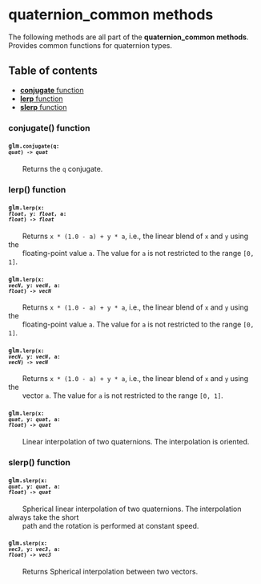 [//]: # (generated using SlashBack 0.2.0)

  
# quaternion\_common methods  
The following methods are all part of the **quaternion\_common methods**\.  
Provides common functions for quaternion types\.  
## Table of contents  
  
* [**conjugate** function](#conjugate-function)  
* [**lerp** function](#lerp-function)  
* [**slerp** function](#slerp-function)  
  
### conjugate\(\) function  
#### <code>glm.<code>**conjugate**(**q**: *quat*) -\> *quat*</code></code>  
&emsp;&emsp;Returns the ``` q ``` conjugate\.  
  
### lerp\(\) function  
#### <code>glm.<code>**lerp**(**x**: *float*, **y**: *float*, **a**: *float*) -\> *float*</code></code>  
&emsp;&emsp;Returns ``` x * (1.0 - a) + y * a ```, i\.e\., the linear blend of ``` x ``` and ``` y ``` using the  
&emsp;&emsp;floating\-point value ``` a ```\. The value for ``` a ``` is not restricted to the range ``` [0, 1] ```\.  
  
#### <code>glm.<code>**lerp**(**x**: *vecN*, **y**: *vecN*, **a**: *float*) -\> *vecN*</code></code>  
&emsp;&emsp;Returns ``` x * (1.0 - a) + y * a ```, i\.e\., the linear blend of ``` x ``` and ``` y ``` using the  
&emsp;&emsp;floating\-point value ``` a ```\. The value for ``` a ``` is not restricted to the range ``` [0, 1] ```\.  
  
#### <code>glm.<code>**lerp**(**x**: *vecN*, **y**: *vecN*, **a**: *vecN*) -\> *vecN*</code></code>  
&emsp;&emsp;Returns ``` x * (1.0 - a) + y * a ```, i\.e\., the linear blend of ``` x ``` and ``` y ``` using the  
&emsp;&emsp;vector ``` a ```\. The value for ``` a ``` is not restricted to the range ``` [0, 1] ```\.  
  
#### <code>glm.<code>**lerp**(**x**: *quat*, **y**: *quat*, **a**: *float*) -\> *quat*</code></code>  
&emsp;&emsp;Linear interpolation of two quaternions\. The interpolation is oriented\.  
  
### slerp\(\) function  
#### <code>glm.<code>**slerp**(**x**: *quat*, **y**: *quat*, **a**: *float*) -\> *quat*</code></code>  
&emsp;&emsp;Spherical linear interpolation of two quaternions\. The interpolation always take the short  
&emsp;&emsp;path and the rotation is performed at constant speed\.  
  
#### <code>glm.<code>**slerp**(**x**: *vec3*, **y**: *vec3*, **a**: *float*) -\> *vec3*</code></code>  
&emsp;&emsp;Returns Spherical interpolation between two vectors\.  
  

